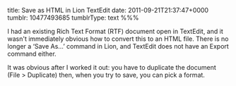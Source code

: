 title: Save as HTML in Lion TextEdit
date: 2011-09-21T21:37:47+0000
tumblr: 10477493685
tumblrType: text
%%%

I had an existing Rich Text Format (RTF) document open in TextEdit, and it wasn't immediately obvious how to convert this to an HTML file. There is no longer a ‘Save As…’ command in Lion, and TextEdit does not have an Export command either. 

It was obvious after I worked it out: you have to duplicate the document (File > Duplicate) then, when you try to save, you can pick a format. 
